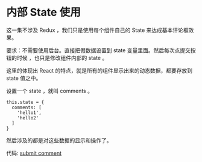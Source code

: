 # 内部 State 使用

这一集不涉及 Redux ，我们只是使用每个组件自己的 State 来达成基本评论框效果。

要求：不需要使用后台。直接把假数据设置到 state 变量里面。然后每次点提交按钮的时候
，也只是修改组件内部的 state 。

这里的体现出 React 的特点，就是所有的组件显示出来的动态数据，都要存放到 state 值之中。

设置一个 state ，就叫 comments 。

```
this.state = {
  comments: [
    'hello1',
    'hello2'
  ]
}
```

然后涉及的都是对这些数据的显示和操作了。

代码: [submit comment](https://github.com/happypeter/redux-hell-v2o/commis)
